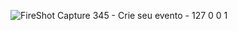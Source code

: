 ![FireShot Capture 345 - Crie seu evento - 127 0 0 1](https://github.com/isisfa/RS-form/assets/72226543/3bc5e9c6-ed3a-46bd-971d-86855de0881e)
